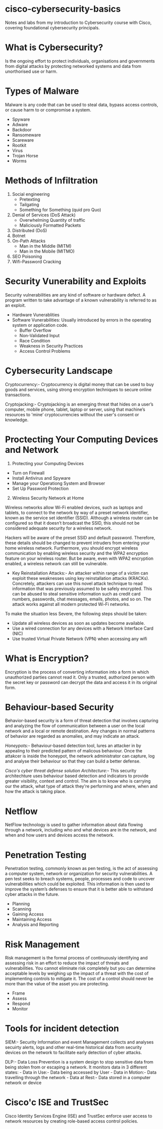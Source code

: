 # cisco-cybersecurity-basics
Notes and labs from my introduction to Cybersecurity course with Cisco, covering foundational cybersecurity principals.

<div data-iframe-width="150" data-iframe-height="270" data-share-badge-id="901e8e05-1092-4b94-aa28-e14877b25958" data-share-badge-host="https://www.credly.com"></div><script type="text/javascript" async src="//cdn.credly.com/assets/utilities/embed.js"></script>

# What is Cybersecurity?

Is the ongoing effort to protect individuals, organisations and governments from digital attacks by protecting networked systems and data from unorthorised use or harm.

# Types of Malware

Malware is any code that can be used to steal data, bypass access controls, or cause harm to or compromise a system.

- Spyware
- Adware
- Backdoor
- Ransomeware
- Scareware
- Rootkit
- Virus
- Trojan Horse
- Worms

# Methods of Infiltration

1. Social engineering
   - Pretexting
   - Tailgating
   - Something for Something (quid pro Quo)
2. Denial of Services (DoS Attack)
   - Overwhelming Quantity of traffic
   - Maliciously Formatted Packets
3. Distributed (DoS)
4. Botnet
5. On-Path Attacks
   - Man in the Middle (MITM)
   - Man in the Mobile (MITMO)
6. SEO Poisoning
7. Wifi-Password Cracking

# Security Vunerability and Exploits
Security vulnerabilities are any kind of software or hardware defect. A program written to take advantage of a known vulnerability is referred to as an exploit.

- Hardware Vunerablities
- Software Vunerabilities: Usually introduced by errors in the operating system or application code.
  - Buffer Overflow
  - Non-Validated Input
  - Race Condition
  - Weakness in Security Practices
  - Access Control Problems
    
# Cybersecurity Landscape

Cryptocurrency:- Cryptocurrency is digital money that can be used to buy goods and services, using strong encryption techniques to secure online transactions.

Cryptojacking:- Cryptojacking is an emerging threat that hides on a user’s computer, mobile phone, tablet, laptop or server, using that machine’s resources to 'mine’ cryptocurrencies without the user's consent or knowledge.

# Proctecting Your Computing Devices and Network

1. Protecting your Computing Devices

- Turn on Firewall
- Install Antivirus and Spyware
- Manage your Operationg System and Browser
- Set Up Password Protection

2. Wireless Security Network at Home
   
  Wireless networks allow Wi-Fi enabled devices, such as laptops and tablets, to connect to the network by way of a preset network identifier, known as the 
  service 
  set identifier (SSID). Although a wireless router can be configured so that it doesn’t broadcast the SSID, this should not be considered adequate security for a 
  wireless network.

  Hackers will be aware of the preset SSID and default password. Therefore, these details should be changed to prevent intruders from entering your home wireless 
  network. Furthermore, you should encrypt wireless communication by enabling wireless security and the WPA2 encryption feature on your wireless router. But be 
  aware, even with WPA2 encryption enabled, a wireless network can still be vulnerable.

  - Key Reinstallation Attacks:- An attacker within range of a victim can exploit these weaknesses using key reinstallation attacks (KRACKs). Concretely, 
    attackers can use this novel attack technique to read information that was previously assumed to be safely encrypted. This can be abused to steal sensitive 
    information such as credit card numbers, passwords, chat messages, emails, photos, and so on. The attack works against all modern protected Wi-Fi networks.

  To make the situation less Severe, the following steps should be taken:
  - Update all wireless devices as soon as updates become available.
  - Use a wired connection for any devices with a Network Interface Card (NIC)
  - Use trusted Virtual Private Network (VPN) when accessing any wifi

# What is Encryption?

Encryption is the process of converting information into a form in which unauthorized parties cannot read it. Only a trusted, authorized person with the secret key or password can decrypt the data and access it in its original form.

# Behaviour-based Security

Behavior-based security is a form of threat detection that involves capturing and analyzing the flow of communication between a user on the local network and a local or remote destination. Any changes in normal patterns of behavior are regarded as anomalies, and may indicate an attack.

*Honeypots:-* Behaviour-based detection tool, lures an attacker in by appealing to their predicted pattern of malicous behaviour. Once the attakcer is inside the 
honeypot, the network administrator can capture, log and analyse their behaviour so that they can build a better defense.

*Cisco's cyber threat defense solution Architecture:-* This security architechture uses behaviour based detection and indicators to provide greater visibility, context and control. The aim is to know who is carrying our the attack, what type of attack they're performing and where, when and how the attack is taking place.

# Netflow

NetFlow technology is used to gather information about data flowing through a network, including who and what devices are in the network, and when and how users and devices access the network.

# Penetration Testing 

Penetration testing, commonly known as pen testing, is the act of assessing a computer system, network or organization for security vulnerabilities. A pen test seeks to breach systems, people, processes and code to uncover vulnerabilities which could be exploited. This information is then used to improve the system’s defenses to ensure that it is better able to withstand cyber attacks in the future.

   - Planning
   - Scanning
   - Gaining Access
   - Maintaining Access
   - Analysis and Reporting

# Risk Management 

Risk management is the formal process of continuously identifying and assessing risk in an effort to reduce the impact of threats and vulnerabilities. You cannot eliminate risk completely but you can determine acceptable levels by weighing up the impact of a threat with the cost of implementing controls to mitigate it. The cost of a control should never be more than the value of the asset you are protecting.

   - Frame
   - Assess
   - Respond
   - Monitor

# Tools for incident detection

SIEM:- Security Information and event Management collects and analyses secuirty alerts, logs and other real-time historical data from security devices on the network to facilitate early detection of cyber attacks.

DLP:- Data Loss Prevention is a system design to stop sensitive data from being stolen from or escaping a network.
      It monitors data in 3 different states:
      - Data in Use:- Data being accessed by User
      - Data in Motion:- Data travelling through the network
      - Data at Rest:- Data stored in a computer network or device

# Cisco'c ISE and TrustSec

Cisco Identity Services Engine (ISE) and TrustSec enforce user access to network resources by creating role-based access control policies.
